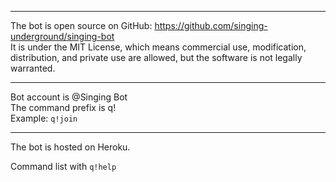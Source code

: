 ------
The bot is open source on GitHub: https://github.com/singing-underground/singing-bot  
It is under the MIT License, which means commercial use, modification, distribution, and private use are allowed, but the software is not legally warranted.

------
Bot account is @Singing Bot  
The command prefix is q!  
Example: `q!join`

------
The bot is hosted on Heroku.

Command list with `q!help`
